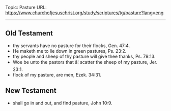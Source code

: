 Topic: Pasture
URL: https://www.churchofjesuschrist.org/study/scriptures/tg/pasture?lang=eng

---

## Old Testament

- thy servants have no pasture for their flocks, Gen. 47:4.
- He maketh me to lie down in green pastures, Ps. 23:2.
- thy people and sheep of thy pasture will give thee thanks, Ps. 79:13.
- Woe be unto the pastors that â¦ scatter the sheep of my pasture, Jer. 23:1.
- flock of my pasture, are men, Ezek. 34:31.

## New Testament

- shall go in and out, and find pasture, John 10:9.

